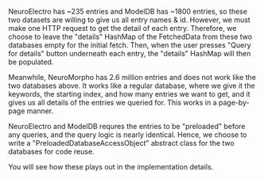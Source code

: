 
NeuroElectro has ~235 entries and ModelDB has ~1800 entries,
so these two datasets are willing to give us all entry names & id.
However, we must make one HTTP request to get the detail of each entry.
Therefore, we choose to leave the "details" HashMap of the FetchedData
from these two databases empty for the initial fetch. Then, when the user
presses "Query for details" button underneath each entry, the "details"
HashMap will then be populated.

Meanwhile, NeuroMorpho has 2.6 million entries and does not work like
the two databases above. It works like a regular database, where we give
it the keywords, the starting index, and how many entries we want to get,
and it gives us all details of the entries we queried for. This works
in a page-by-page manner.

NeuroElectro and ModelDB requres the entries to be "preloaded" before
any queries, and the query logic is nearly identical. Hence, we choose
to write a "PreloadedDatabaseAccessObject" abstract class for the two
databases for code reuse.

You will see how these plays out in the implementation details.